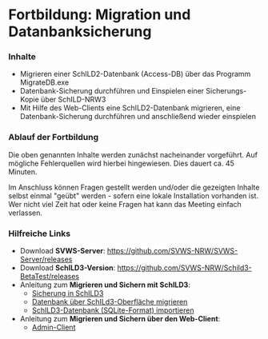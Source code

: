 # Fortbildung: Migration und Datanbanksicherung



### Inhalte

+ Migrieren einer SchILD2-Datenbank (Access-DB) über das Programm MigrateDB.exe
+ Datenbank-Sicherung durchführen und Einspielen einer Sicherungs-Kopie über SchILD-NRW3
+ Mit Hilfe des Web-Clients eine SchILD2-Datenbank migrieren, eine Datenbank-Sicherung durchführen und anschließend wieder einspielen


### Ablauf der Fortbildung
Die oben genannten Inhalte werden zunächst nacheinander vorgeführt. Auf mögliche Fehlerquellen wird hierbei hingewiesen. Dies dauert ca. 45 Minuten.

Im Anschluss können Fragen gestellt werden und/oder die gezeigten Inhalte selbst einmal "geübt" werden - sofern eine lokale Installation vorhanden ist. Wer nicht viel Zeit hat oder keine Fragen hat kann das Meeting einfach verlassen. 

### Hilfreiche Links
+ Download **SVWS-Server**: https://github.com/SVWS-NRW/SVWS-Server/releases
+ Download **SchILD3-Version**: https://github.com/SVWS-NRW/Schild3-BetaTest/releases
+ Anleitung zum **Migrieren und Sichern mit SchILD3**:
    + [Sicherung in SchILD3](https://schulverwaltungsinfos.nrw.de/svws/wiki/index.php?title=Datenbank_sichern_(Verwaltung_Datenbank))
    + [Datenbank über SchILd3-Oberfläche migrieren](https://schulverwaltungsinfos.nrw.de/svws/wiki/index.php?title=Schild-NRW-Daten_in_eine_andere_Datenbank_%C3%BCbertragen_(migrieren)_(Tutorial)#Migration_.C3.BCber_Verwaltung_.E2.9E.9C_Datenbank)
    + [SchILD3-Datenbank (SQLite-Format) importieren](https://schulverwaltungsinfos.nrw.de/svws/wiki/index.php?title=Datenbank_importieren_(aus_SQLite)_(Verwaltung_Datenbank))
+ Anleitung zum **Migrieren und Sichern über den Web-Client**:
    + [Admin-Client](https://hilfe.svws-nrw.de/administration/adminclient/)









